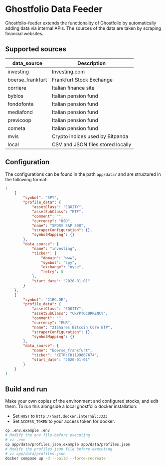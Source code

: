 # Ghostfolio Data Feeder

Ghostfolio-feeder extends the functionality of Ghostfolio by automatically adding data via internal APIs. The sources of the data are taken by scraping financial websites.

## Supported sources

| data_source      | Description                       |
|------------------|-----------------------------------|
| investing        | Investing.com                     |
| boerse_frankfurt | Frankfurt Stock Exchange          |
| corriere         | Italian finance site              |
| byblos           | Italian pension fund              |
| fondofonte       | Italian pension fund              |
| mediafond        | Italian pension fund              |
| previcoop        | Italian pension fund              |
| cometa           | Italian pension fund              |
| mvis             | Crypto indices used by Bitpanda   |
| local            | CSV and JSON files stored locally |

## Configuration

The configurations can be found in the path `app/data/` and are structured in the following format:

```json
[
    {
        "symbol": "SPY",
        "profile_data": {
            "assetClass": "EQUITY",
            "assetSubClass": "ETF",
            "comment": "",
            "currency": "USD",
            "name": "SPDR® S&P 500",
            "scraperConfiguration": {},
            "symbolMapping": {}
        },
        "data_source": {
            "name": "investing",
            "ticker": {
                "domain": "www",
                "symbol": "spy",
                "exchange": "nyse",
                "retry": 5
            },
            "start_date": "2020-01-01"
        }
    },
    {
        "symbol": "21BC.DE",
        "profile_data": {
            "assetClass": "EQUITY",
            "assetSubClass": "CRYPTOCURRENCY",
            "comment": "",
            "currency": "EUR",
            "name": "21Shares Bitcoin Core ETP",
            "scraperConfiguration": {},
            "symbolMapping": {}
        },
        "data_source": {
            "name": "boerse_frankfurt",
            "ticker": "XETR:CH1199067674",
            "start_date": "2020-01-01"
        }
    }
]
```

## Build and run

Make your own copies of the environment and configured stocks, and edit them.
To run this alongside a local ghostfolio docker installation:

* Set `HOST` to `http://host.docker.internal:3333`
* Set `ACCESS_TOKEN` to your access token for docker.

```bash
cp .env.example .env
# Modify the env file before executing
# vi .env
cp app/data/profiles.json.example app/data/profiles.json
# Modify the profiles.json file before executing
# vi app/data/profiles.json
docker compose up -d --build --force-recreate
```
